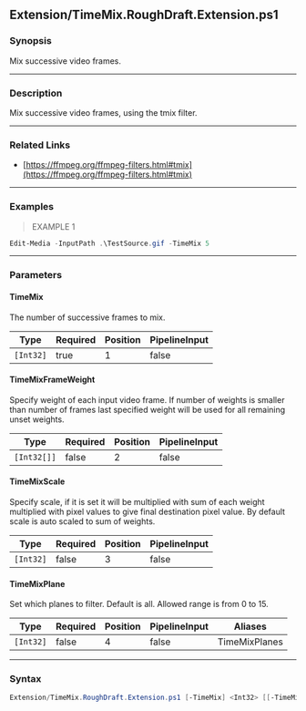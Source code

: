 Extension/TimeMix.RoughDraft.Extension.ps1
------------------------------------------

### Synopsis
Mix successive video frames.

---

### Description

Mix successive video frames, using the tmix filter.

---

### Related Links
* [https://ffmpeg.org/ffmpeg-filters.html#tmix](https://ffmpeg.org/ffmpeg-filters.html#tmix)

---

### Examples
> EXAMPLE 1

```PowerShell
Edit-Media -InputPath .\TestSource.gif -TimeMix 5
```

---

### Parameters
#### **TimeMix**
The number of successive frames to mix.

|Type     |Required|Position|PipelineInput|
|---------|--------|--------|-------------|
|`[Int32]`|true    |1       |false        |

#### **TimeMixFrameWeight**
Specify weight of each input video frame. 
If number of weights is smaller than number of frames last specified weight will be used for all remaining unset weights.

|Type       |Required|Position|PipelineInput|
|-----------|--------|--------|-------------|
|`[Int32[]]`|false   |2       |false        |

#### **TimeMixScale**
Specify scale, if it is set it will be multiplied with sum of each weight multiplied with pixel values to give final destination pixel value.
By default scale is auto scaled to sum of weights.

|Type     |Required|Position|PipelineInput|
|---------|--------|--------|-------------|
|`[Int32]`|false   |3       |false        |

#### **TimeMixPlane**
Set which planes to filter. Default is all. Allowed range is from 0 to 15.

|Type     |Required|Position|PipelineInput|Aliases      |
|---------|--------|--------|-------------|-------------|
|`[Int32]`|false   |4       |false        |TimeMixPlanes|

---

### Syntax
```PowerShell
Extension/TimeMix.RoughDraft.Extension.ps1 [-TimeMix] <Int32> [[-TimeMixFrameWeight] <Int32[]>] [[-TimeMixScale] <Int32>] [[-TimeMixPlane] <Int32>] [<CommonParameters>]
```
